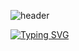 ![header](https://capsule-render.vercel.app/api?type=waving&color=0:C3B4C1,100:B2F7EF&height=300&section=header&text=hI'm%20LIM&fontSize=90)

[![Typing SVG](https://readme-typing-svg.demolab.com?font=Fira+Code&weight=700&size=22&duration=2000&pause=2000&color=BFB1E1&center=true&vCenter=true&width=830&height=60&lines=There's+a+discipline+for+passion;It's+about+how+many+times+you+stand+up)](https://git.io/typing-svg)

<!--
**limchaeyeon8/limchaeyeon8** is a ✨ _special_ ✨ repository because its `README.md` (this file) appears on your GitHub profile.

Here are some ideas to get you started:

- 🔭 I’m currently working on ...
- 🌱 I’m currently learning ...
- 👯 I’m looking to collaborate on ...
- 🤔 I’m looking for help with ...
- 💬 Ask me about ...
- 📫 How to reach me: ...
- 😄 Pronouns: ...
- ⚡ Fun fact: ...
-->
